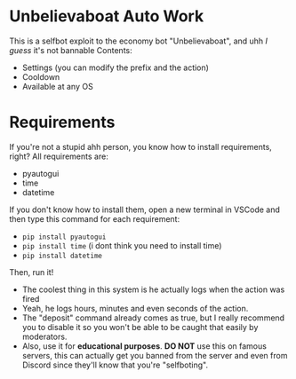 # Unbelievaboat Auto Work
This is a selfbot exploit to the economy bot "Unbelievaboat", and uhh *I guess* it's not bannable
Contents:
- Settings (you can modify the prefix and the action)
- Cooldown
- Available at any OS

# Requirements
If you're not a stupid ahh person, you know how to install requirements, right?
All requirements are:
- pyautogui
- time
- datetime

If you don't know how to install them, open a new terminal in VSCode and then type this command for each requirement:
- ```pip install pyautogui```
- ```pip install time``` (i dont think you need to install time)
- ```pip install datetime``` 

Then, run it!
- The coolest thing in this system is he actually logs when the action was fired
- Yeah, he logs hours, minutes and even seconds of the action.
- The "deposit" command already comes as true, but I really recommend you to disable it so you won't be able to be caught that easily by moderators.
- Also, use it for **educational purposes**.
**DO NOT** use this on famous servers, this can actually get you banned from the server and even from Discord since they'll know that you're "selfboting".
